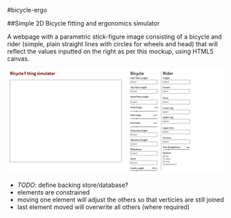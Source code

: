 #bicycle-ergo

##Simple 2D Bicycle fitting and ergonomics simulator

A webpage with a parametric stick-figure image consisting of a bicycle and rider (simple, plain straight lines with circles for wheels and head) that will reflect the values inputted on the right as per this mockup, using HTML5 canvas.

![Mockup image](https://github.com/hovil/bicycle-ergo/blob/master/bicycle-ergo-mockup.png "Mockup")

- *TODO*: define backing store/database?
- elements are constrained
- moving one element will adjust the others so that verticies are still joined
- last element moved will overwrite all others (where required)

